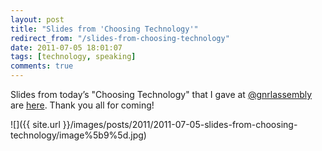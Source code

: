 ```yaml
---
layout: post
title: "Slides from 'Choosing Technology'"
redirect_from: "/slides-from-choosing-technology"
date: 2011-07-05 18:01:07
tags: [technology, speaking]
comments: true
---
```

Slides from today’s "Choosing Technology" that I gave at [@gnrlassembly](http://www.generalassemb.ly/) are [here](http://www.slideshare.net/dblockdotorg/choosing-technology). Thank you all for coming!

![]({{ site.url }}/images/posts/2011/2011-07-05-slides-from-choosing-technology/image%5b9%5d.jpg)

